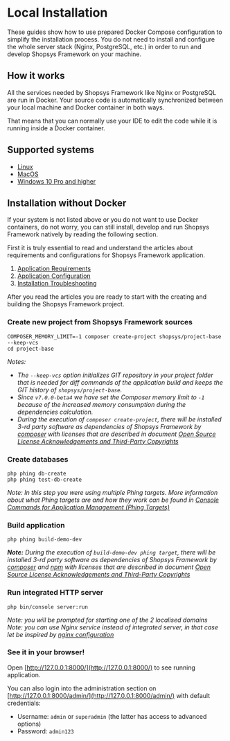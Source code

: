 # Local Installation

These guides show how to use prepared Docker Compose configuration to simplify the installation process.
You do not need to install and configure the whole server stack (Nginx, PostgreSQL, etc.) in order to run and develop Shopsys Framework on your machine.

## How it works

All the services needed by Shopsys Framework like Nginx or PostgreSQL are run in Docker.
Your source code is automatically synchronized between your local machine and Docker container in both ways.

That means that you can normally use your IDE to edit the code while it is running inside a Docker container.

## Supported systems

- [Linux](installation-using-docker-linux.md)
- [MacOS](installation-using-docker-macos.md)
- [Windows 10 Pro and higher](installation-using-docker-windows-10-pro-higher.md)

## Installation without Docker

If your system is not listed above or you do not want to use Docker containers, do not worry, you can still install, develop and run Shopsys Framework natively by reading the following section.

First it is truly essential to read and understand the articles about requirements and configurations for Shopsys Framework application.
1. [Application Requirements](application-requirements.md)
1. [Application Configuration](application-configuration.md)
1. [Installation Troubleshooting](installation-troubleshooting.md)

After you read the articles you are ready to start with the creating and building the Shopsys Framework project.

### Create new project from Shopsys Framework sources

```
COMPOSER_MEMORY_LIMIT=-1 composer create-project shopsys/project-base --keep-vcs
cd project-base
```

*Notes:*
- *The `--keep-vcs` option initializes GIT repository in your project folder that is needed for diff commands of the application build and keeps the GIT history of `shopsys/project-base`.*
- *Since `v7.0.0-beta4` we have set the Composer memory limit to `-1` because of the increased memory consumption during the dependencies calculation.*
- *During the execution of `composer create-project`, there will be installed 3-rd party software as dependencies of Shopsys Framework by [composer](https://getcomposer.org/doc/01-basic-usage.md#installing-dependencies) with licenses that are described in document [Open Source License Acknowledgements and Third-Party Copyrights](../../open-source-license-acknowledgements-and-third-party-copyrights.md)*

### Create databases

```
php phing db-create
php phing test-db-create
```

*Note: In this step you were using multiple Phing targets.
More information about what Phing targets are and how they work can be found in [Console Commands for Application Management (Phing Targets)](/docs/introduction/console-commands-for-application-management-phing-targets.md)*

### Build application

```
php phing build-demo-dev
```

***Note:** During the execution of `build-demo-dev phing target`, there will be installed 3-rd party software as dependencies of Shopsys Framework by [composer](https://getcomposer.org/doc/01-basic-usage.md#installing-dependencies) and [npm](https://docs.npmjs.com/about-the-public-npm-registry) with licenses that are described in document [Open Source License Acknowledgements and Third-Party Copyrights](../../open-source-license-acknowledgements-and-third-party-copyrights.md)*

### Run integrated HTTP server

```
php bin/console server:run
```

*Note: you will be prompted for starting one of the 2 localised domains*  
*Note: you can use Nginx service instead of integrated server, in that case let be inspired by [nginx configuration](../../project-base/docker/nginx/nginx.conf)*

### See it in your browser!

Open [http://127.0.0.1:8000/](http://127.0.0.1:8000/) to see running application.

You can also login into the administration section on [http://127.0.0.1:8000/admin/](http://127.0.0.1:8000/admin/) with default credentials:
* Username: `admin` or `superadmin` (the latter has access to advanced options)
* Password: `admin123`
